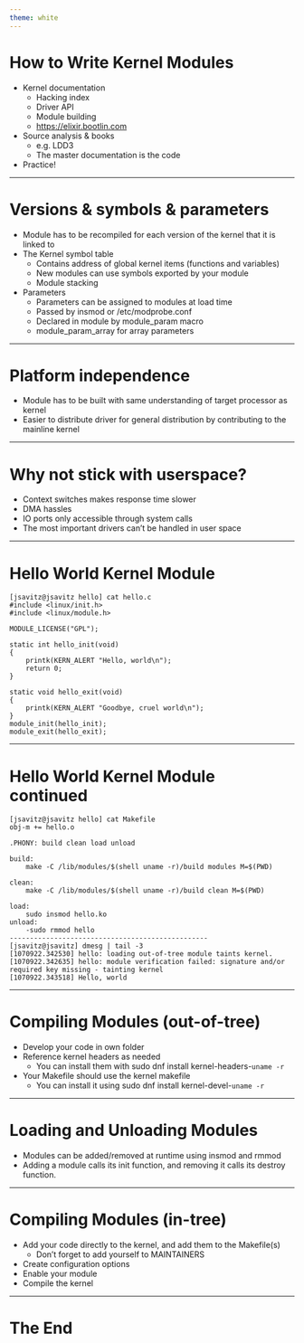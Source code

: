 ```yaml
---
theme: white
---
```


# How to Write Kernel Modules
- Kernel documentation
  - Hacking index
  - Driver API
  - Module building
  - https://elixir.bootlin.com
- Source analysis & books
  - e.g. LDD3
  - The master documentation is the code
- Practice!

---

# Versions & symbols & parameters
- Module has to be recompiled for each version of the kernel that it is linked to
- The Kernel symbol table
  - Contains address of global kernel items (functions and variables)
  - New modules can use symbols exported by your module
  - Module stacking
- Parameters 
  - Parameters can be assigned to modules at load time 
  - Passed by insmod or /etc/modprobe.conf 
  - Declared in module by module_param macro
  - module_param_array for array parameters

---

# Platform independence
- Module has to be built with same understanding of target processor as kernel
- Easier to distribute driver for general distribution by contributing to the mainline kernel

---

# Why not stick with userspace?
- Context switches makes response time slower
- DMA hassles 
- IO ports only accessible through system calls
- The most important drivers can’t be handled in user space

---

# Hello World Kernel Module
```console
[jsavitz@jsavitz hello] cat hello.c
#include <linux/init.h>
#include <linux/module.h>

MODULE_LICENSE("GPL");

static int hello_init(void)
{
    printk(KERN_ALERT "Hello, world\n");
    return 0;
}

static void hello_exit(void)
{
    printk(KERN_ALERT "Goodbye, cruel world\n");
}
module_init(hello_init);
module_exit(hello_exit);
```

---

# Hello World Kernel Module continued
```console
[jsavitz@jsavitz hello] cat Makefile
obj-m += hello.o

.PHONY: build clean load unload

build:
    make -C /lib/modules/$(shell uname -r)/build modules M=$(PWD)

clean:
    make -C /lib/modules/$(shell uname -r)/build clean M=$(PWD)

load:
    sudo insmod hello.ko
unload:
    -sudo rmmod hello
-------------------------------------------------
[jsavitz@jsavitz] dmesg | tail -3
[1070922.342530] hello: loading out-of-tree module taints kernel.
[1070922.342635] hello: module verification failed: signature and/or required key missing - tainting kernel
[1070922.343518] Hello, world
```

---

# Compiling Modules (out-of-tree)
- Develop your code in own folder
- Reference kernel headers as needed
  - You can install them with sudo dnf install kernel-headers-`uname -r` 
- Your Makefile should use the kernel makefile
  - You can install it using sudo dnf install kernel-devel-`uname -r`

---

# Loading and Unloading Modules
- Modules can be added/removed at runtime using insmod and rmmod
- Adding a module calls its init function, and removing it calls its destroy function.

---

# Compiling Modules (in-tree)
- Add your code directly to the kernel, and add them to the Makefile(s)
  - Don’t forget to add yourself to MAINTAINERS 
- Create configuration options
- Enable your module
- Compile the kernel

---

# The End
